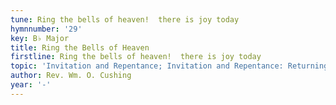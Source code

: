 ```yaml
---
tune: Ring the bells of heaven!  there is joy today
hymnnumber: '29'
key: B♭ Major
title: Ring the Bells of Heaven
firstline: Ring the bells of heaven!  there is joy today
topic: 'Invitation and Repentance; Invitation and Repentance: Returning to God'
author: Rev. Wm. O. Cushing
year: '-'
---
```

